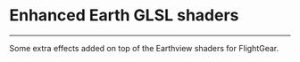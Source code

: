 # Enhanced Earth GLSL shaders

---

Some extra effects added on top of the Earthview shaders for FlightGear.
